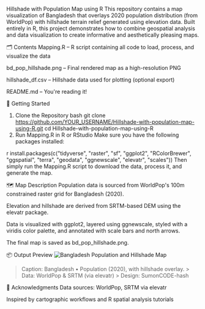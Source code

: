 Hillshade with Population Map using R
This repository contains a map visualization of Bangladesh that overlays 2020 population distribution (from WorldPop) with hillshade terrain relief generated using elevation data. Built entirely in R, this project demonstrates how to combine geospatial analysis and data visualization to create informative and aesthetically pleasing maps.

🗂️ Contents
Mapping.R – R script containing all code to load, process, and visualize the data

bd_pop_hillshade.png – Final rendered map as a high-resolution PNG

hillshade_df.csv – Hillshade data used for plotting (optional export)

README.md – You're reading it!

🚀 Getting Started
1. Clone the Repository
bash
git clone https://github.com/YOUR_USERNAME/Hillshade-with-population-map-using-R.git
cd Hillshade-with-population-map-using-R
2. Run Mapping.R in R or RStudio
Make sure you have the following packages installed:

r
install.packages(c("tidyverse", "raster", "sf", "ggplot2", "RColorBrewer",
                   "ggspatial", "terra", "geodata", "ggnewscale",
                   "elevatr", "scales"))
Then simply run the Mapping.R script to download the data, process it, and generate the map.

🗺️ Map Description
Population data is sourced from WorldPop's 100m constrained raster grid for Bangladesh (2020).

Elevation and hillshade are derived from SRTM-based DEM using the elevatr package.

Data is visualized with ggplot2, layered using ggnewscale, styled with a viridis color palette, and annotated with scale bars and north arrows.

The final map is saved as bd_pop_hillshade.png.

📦 Output Preview
![Bangladesh Population and Hillshade Map](bd_pop_hillshade.png)

> Caption: Bangladesh • Population (2020), with hillshade overlay. > Data: WorldPop & SRTM (via elevatr) > Design: SumonCODE-hash

🙌 Acknowledgments
Data sources: WorldPop, SRTM via elevatr

Inspired by cartographic workflows and R spatial analysis tutorials

